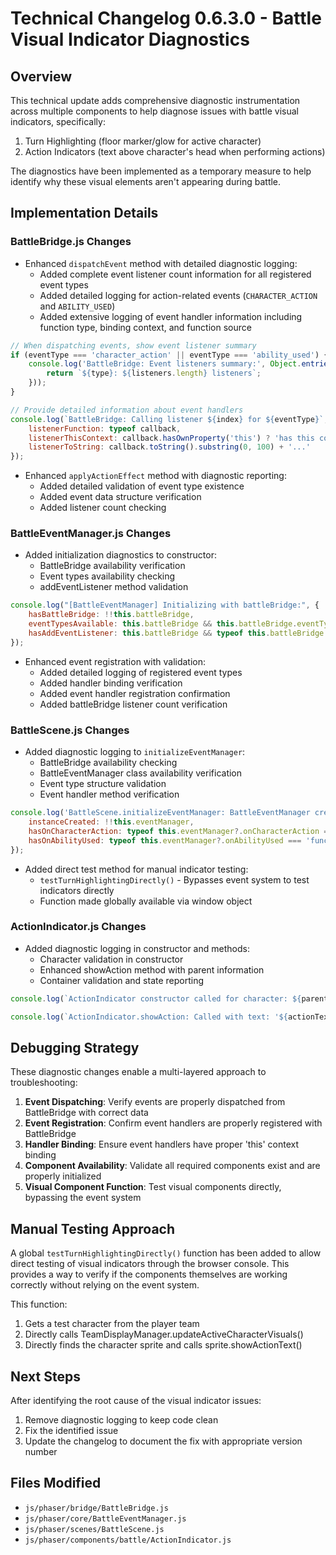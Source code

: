 # Technical Changelog 0.6.3.0 - Battle Visual Indicator Diagnostics

## Overview

This technical update adds comprehensive diagnostic instrumentation across multiple components to help diagnose issues with battle visual indicators, specifically:

1. Turn Highlighting (floor marker/glow for active character)
2. Action Indicators (text above character's head when performing actions)

The diagnostics have been implemented as a temporary measure to help identify why these visual elements aren't appearing during battle.

## Implementation Details

### BattleBridge.js Changes

- Enhanced `dispatchEvent` method with detailed diagnostic logging:
  - Added complete event listener count information for all registered event types
  - Added detailed logging for action-related events (`CHARACTER_ACTION` and `ABILITY_USED`)
  - Added extensive logging of event handler information including function type, binding context, and function source

```javascript
// When dispatching events, show event listener summary
if (eventType === 'character_action' || eventType === 'ability_used') {
    console.log('BattleBridge: Event listeners summary:', Object.entries(this.eventListeners).map(([type, listeners]) => {
        return `${type}: ${listeners.length} listeners`;
    }));
}

// Provide detailed information about event handlers
console.log(`BattleBridge: Calling listener ${index} for ${eventType}`, {
    listenerFunction: typeof callback,
    listenerThisContext: callback.hasOwnProperty('this') ? 'has this context' : 'no this context',
    listenerToString: callback.toString().substring(0, 100) + '...'
});
```

- Enhanced `applyActionEffect` method with diagnostic reporting:
  - Added detailed validation of event type existence
  - Added event data structure verification
  - Added listener count checking

### BattleEventManager.js Changes

- Added initialization diagnostics to constructor:
  - BattleBridge availability verification
  - Event types availability checking
  - addEventListener method validation

```javascript
console.log("[BattleEventManager] Initializing with battleBridge:", {
    hasBattleBridge: !!this.battleBridge,
    eventTypesAvailable: this.battleBridge && this.battleBridge.eventTypes ? Object.keys(this.battleBridge.eventTypes) : 'none',
    hasAddEventListener: this.battleBridge && typeof this.battleBridge.addEventListener === 'function'
});
```

- Enhanced event registration with validation:
  - Added detailed logging of registered event types
  - Added handler binding verification
  - Added event handler registration confirmation
  - Added battleBridge listener count verification

### BattleScene.js Changes

- Added diagnostic logging to `initializeEventManager`:
  - BattleBridge availability checking
  - BattleEventManager class availability verification
  - Event type structure validation
  - Event handler method verification

```javascript
console.log('BattleScene.initializeEventManager: BattleEventManager created:', {
    instanceCreated: !!this.eventManager,
    hasOnCharacterAction: typeof this.eventManager?.onCharacterAction === 'function',
    hasOnAbilityUsed: typeof this.eventManager?.onAbilityUsed === 'function'
});
```

- Added direct test method for manual indicator testing:
  - `testTurnHighlightingDirectly()` - Bypasses event system to test indicators directly
  - Function made globally available via window object

### ActionIndicator.js Changes

- Added diagnostic logging in constructor and methods:
  - Character validation in constructor
  - Enhanced showAction method with parent information
  - Container validation and state reporting

```javascript
console.log(`ActionIndicator constructor called for character: ${parent?.character?.name || 'unknown'}`);

console.log(`ActionIndicator.showAction: Called with text: '${actionText}' for character: ${this.parent?.character?.name || 'unknown'}. Text object state: content=${this.text ? this.text.text : 'undefined'}, alpha=${this.text ? this.text.alpha : 'undefined'}, visible=${this.text ? (this.text.visible ? 'true' : 'false') : 'undefined'}. Parent container exists: ${this.parent?.container ? 'yes' : 'no'}. Tween starting.`);
```

## Debugging Strategy

These diagnostic changes enable a multi-layered approach to troubleshooting:

1. **Event Dispatching**: Verify events are properly dispatched from BattleBridge with correct data
2. **Event Registration**: Confirm event handlers are properly registered with BattleBridge
3. **Handler Binding**: Ensure event handlers have proper 'this' context binding
4. **Component Availability**: Validate all required components exist and are properly initialized
5. **Visual Component Function**: Test visual components directly, bypassing the event system

## Manual Testing Approach

A global `testTurnHighlightingDirectly()` function has been added to allow direct testing of visual indicators through the browser console. This provides a way to verify if the components themselves are working correctly without relying on the event system.

This function:
1. Gets a test character from the player team
2. Directly calls TeamDisplayManager.updateActiveCharacterVisuals()
3. Directly finds the character sprite and calls sprite.showActionText()

## Next Steps

After identifying the root cause of the visual indicator issues:

1. Remove diagnostic logging to keep code clean
2. Fix the identified issue
3. Update the changelog to document the fix with appropriate version number

## Files Modified

- `js/phaser/bridge/BattleBridge.js`
- `js/phaser/core/BattleEventManager.js`
- `js/phaser/scenes/BattleScene.js`
- `js/phaser/components/battle/ActionIndicator.js`